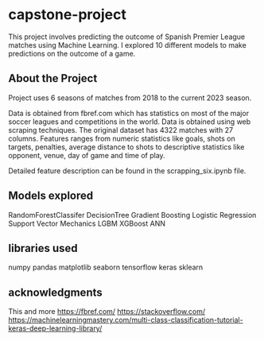 # capstone-project

This project involves predicting the outcome of Spanish Premier League matches using Machine Learning.
I explored 10 different models to make predictions on the outcome of a game.

## About the Project

Project uses 6 seasons of matches from 2018 to the current 2023 season.

Data is obtained from fbref.com which has statistics on most of the major soccer leagues and competitions in the world. Data is obtained using web scraping techniques. The original dataset has 4322 matches with 27 columns. Features ranges from numeric statistics like goals, shots on targets, penalties, average distance to shots to descriptive statistics like opponent, venue, day of game and time of play.

Detailed feature description can be found in the scrapping_six.ipynb file.

## Models explored

RandomForestClassifer
DecisionTree
Gradient Boosting
Logistic Regression
Support Vector Mechanics
LGBM
XGBoost
ANN

## libraries used

numpy
pandas
matplotlib
seaborn
tensorflow
keras
sklearn

## acknowledgments

This and more
https://fbref.com/
https://stackoverflow.com/
https://machinelearningmastery.com/multi-class-classification-tutorial-keras-deep-learning-library/
